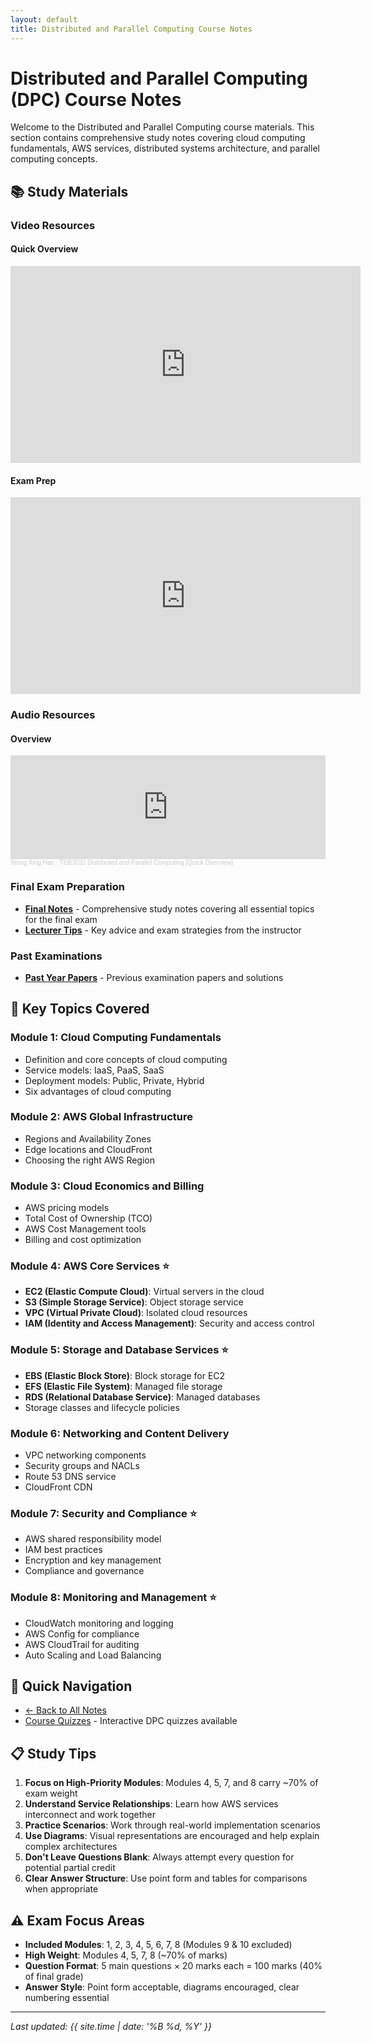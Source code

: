 ```yaml
---
layout: default
title: Distributed and Parallel Computing Course Notes
---
```


# Distributed and Parallel Computing (DPC) Course Notes

Welcome to the Distributed and Parallel Computing course materials. This section contains comprehensive study notes covering cloud computing fundamentals, AWS services, distributed systems architecture, and parallel computing concepts.

## 📚 Study Materials

### Video Resources

#### Quick Overview

<iframe width="560" height="315" src="https://www.youtube.com/embed/LsjUApLPI4Q?si=tAfQtcX66T689a4D" title="YouTube video player" frameborder="0" allow="accelerometer; autoplay; clipboard-write; encrypted-media; gyroscope; picture-in-picture; web-share" referrerpolicy="strict-origin-when-cross-origin" allowfullscreen></iframe>

#### Exam Prep

<iframe width="560" height="315" src="https://www.youtube.com/embed/w9-19BDfV-I?si=J9a_yL_ARyyqOP5f" title="YouTube video player" frameborder="0" allow="accelerometer; autoplay; clipboard-write; encrypted-media; gyroscope; picture-in-picture; web-share" referrerpolicy="strict-origin-when-cross-origin" allowfullscreen></iframe>

### Audio Resources

#### Overview

<iframe width="100%" height="166" scrolling="no" frameborder="no" allow="autoplay" src="https://w.soundcloud.com/player/?url=https%3A//api.soundcloud.com/tracks/2151962214&color=%23ff5500&auto_play=false&hide_related=false&show_comments=true&show_user=true&show_reposts=false&show_teaser=true"></iframe><div style="font-size: 10px; color: #cccccc;line-break: anywhere;word-break: normal;overflow: hidden;white-space: nowrap;text-overflow: ellipsis; font-family: Interstate,Lucida Grande,Lucida Sans Unicode,Lucida Sans,Garuda,Verdana,Tahoma,sans-serif;font-weight: 100;"><a href="https://soundcloud.com/wong-xing-hao" title="Wong Xing Hao" target="_blank" style="color: #cccccc; text-decoration: none;">Wong Xing Hao</a> · <a href="https://soundcloud.com/wong-xing-hao/teb3033-dpc-overview" title="TEB3033 Distributed and Parallel Computing [Quick Overview]" target="_blank" style="color: #cccccc; text-decoration: none;">TEB3033 Distributed and Parallel Computing [Quick Overview]</a></div>

### Final Exam Preparation

- [**Final Notes**](final-notes.md) - Comprehensive study notes covering all essential topics for the final exam
- [**Lecturer Tips**](lecturer-tips.md) - Key advice and exam strategies from the instructor

### Past Examinations

- [**Past Year Papers**](past-year/) - Previous examination papers and solutions

## 📖 Key Topics Covered

### Module 1: Cloud Computing Fundamentals

- Definition and core concepts of cloud computing
- Service models: IaaS, PaaS, SaaS
- Deployment models: Public, Private, Hybrid
- Six advantages of cloud computing

### Module 2: AWS Global Infrastructure

- Regions and Availability Zones
- Edge locations and CloudFront
- Choosing the right AWS Region

### Module 3: Cloud Economics and Billing

- AWS pricing models
- Total Cost of Ownership (TCO)
- AWS Cost Management tools
- Billing and cost optimization

### Module 4: AWS Core Services ⭐

- **EC2 (Elastic Compute Cloud)**: Virtual servers in the cloud
- **S3 (Simple Storage Service)**: Object storage service
- **VPC (Virtual Private Cloud)**: Isolated cloud resources
- **IAM (Identity and Access Management)**: Security and access control

### Module 5: Storage and Database Services ⭐

- **EBS (Elastic Block Store)**: Block storage for EC2
- **EFS (Elastic File System)**: Managed file storage
- **RDS (Relational Database Service)**: Managed databases
- Storage classes and lifecycle policies

### Module 6: Networking and Content Delivery

- VPC networking components
- Security groups and NACLs
- Route 53 DNS service
- CloudFront CDN

### Module 7: Security and Compliance ⭐

- AWS shared responsibility model
- IAM best practices
- Encryption and key management
- Compliance and governance

### Module 8: Monitoring and Management ⭐

- CloudWatch monitoring and logging
- AWS Config for compliance
- AWS CloudTrail for auditing
- Auto Scaling and Load Balancing

## 🎯 Quick Navigation

- [← Back to All Notes](../)
- [Course Quizzes](/quiz/) - Interactive DPC quizzes available

## 📋 Study Tips

1. **Focus on High-Priority Modules**: Modules 4, 5, 7, and 8 carry ~70% of exam weight
2. **Understand Service Relationships**: Learn how AWS services interconnect and work together
3. **Practice Scenarios**: Work through real-world implementation scenarios
4. **Use Diagrams**: Visual representations are encouraged and help explain complex architectures
5. **Don't Leave Questions Blank**: Always attempt every question for potential partial credit
6. **Clear Answer Structure**: Use point form and tables for comparisons when appropriate

## ⚠️ Exam Focus Areas

- **Included Modules**: 1, 2, 3, 4, 5, 6, 7, 8 (Modules 9 & 10 excluded)
- **High Weight**: Modules 4, 5, 7, 8 (~70% of marks)
- **Question Format**: 5 main questions × 20 marks each = 100 marks (40% of final grade)
- **Answer Style**: Point form acceptable, diagrams encouraged, clear numbering essential

---

_Last updated: {{ site.time | date: '%B %d, %Y' }}_
